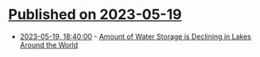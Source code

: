 # [Published on 2023-05-19](index.md)

* [2023-05-19, 18:40:00](https://news.slashdot.org/story/23/05/19/1257213/amount-of-water-storage-is-declining-in-lakes-around-the-world?utm_source=rss1.0mainlinkanon&utm_medium=feed) - [Amount of Water Storage is Declining in Lakes Around the World](https://news.slashdot.org/story/23/05/19/1257213/amount-of-water-storage-is-declining-in-lakes-around-the-world?utm_source=rss1.0mainlinkanon&utm_medium=feed)
